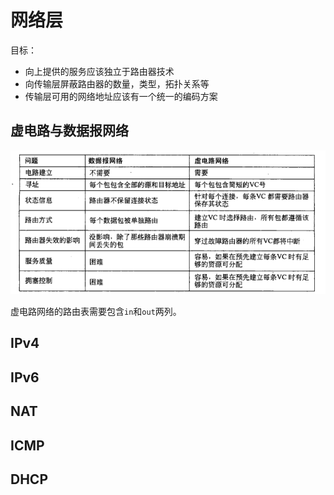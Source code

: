 # 网络层
目标：
+ 向上提供的服务应该独立于路由器技术
+ 向传输层屏蔽路由器的数量，类型，拓扑关系等
+ 传输层可用的网络地址应该有一个统一的编码方案

## 虚电路与数据报网络
![](pictures/1-15.png)

虚电路网络的路由表需要包含`in`和`out`两列。

## IPv4
## IPv6
## NAT
## ICMP
## DHCP